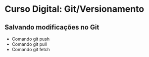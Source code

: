 # Curso Digital: Git/Versionamento

## Salvando modificações no Git
* Comando git push
* Comando git pull
* Comando git fetch
